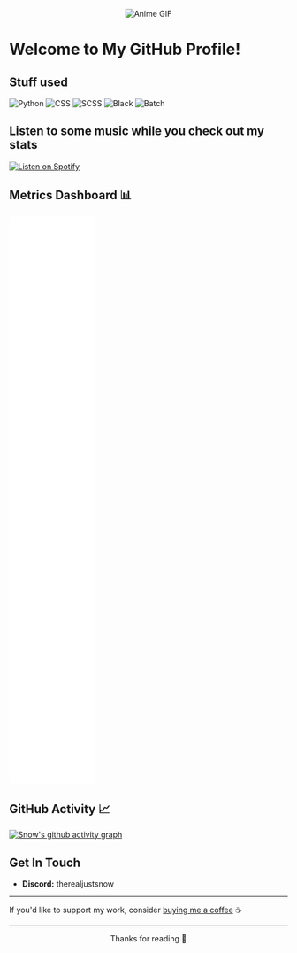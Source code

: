 <p align="center">
  <img src="https://media.giphy.com/media/Z3Y0EBcsvZ7bO/giphy.gif" alt="Anime GIF">
</p>

# Welcome to My GitHub Profile!

## Stuff used
![Python](https://img.shields.io/badge/Python-3776AB?style=for-the-badge&logo=python&logoColor=white)
![CSS](https://img.shields.io/badge/CSS-1572B6?style=for-the-badge&logo=css3&logoColor=white)
![SCSS](https://img.shields.io/badge/SCSS-CC6699?style=for-the-badge&logo=sass&logoColor=white)
![Black](https://img.shields.io/badge/Black-000000?style=for-the-badge&logo=black&logoColor=white)
![Batch](https://img.shields.io/badge/Batch-4D4D4D?style=for-the-badge&logo=windows&logoColor=white)

## Listen to some music while you check out my stats
[![Listen on Spotify](https://img.shields.io/badge/Listen%20on%20Spotify-1DB954?style=for-the-badge&logo=spotify&logoColor=white)](https://open.spotify.com/playlist/47r4IpO61ercoZlHnRta6n)


## Metrics Dashboard 📊
![Metrics](https://github.com/babyboysnow/babyboysnow/blob/main/github-metrics.svg)

## GitHub Activity 📈
[![Snow's github activity graph](https://github-readme-activity-graph.vercel.app/graph?username=babyboysnow&theme=github-compact)](https://github.com/ashutosh00710/github-readme-activity-graph)

## Get In Touch
- **Discord:** therealjustsnow

---

If you'd like to support my work, consider [buying me a coffee](https://buymeacoffee.com/justsnow) ☕

---

<p align="center">Thanks for reading 💜</p>
